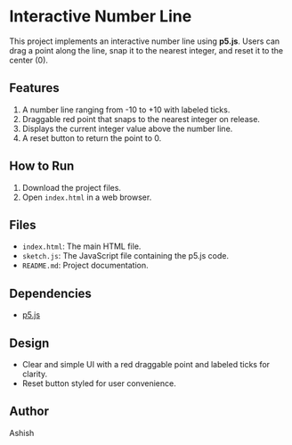 # Interactive Number Line

This project implements an interactive number line using **p5.js**. Users can drag a point along the line, snap it to the nearest integer, and reset it to the center (0).

## Features
1. A number line ranging from -10 to +10 with labeled ticks.
2. Draggable red point that snaps to the nearest integer on release.
3. Displays the current integer value above the number line.
4. A reset button to return the point to 0.

## How to Run
1. Download the project files.
2. Open `index.html` in a web browser.

## Files
- `index.html`: The main HTML file.
- `sketch.js`: The JavaScript file containing the p5.js code.
- `README.md`: Project documentation.

## Dependencies
- [p5.js](https://p5js.org/)

## Design
- Clear and simple UI with a red draggable point and labeled ticks for clarity.
- Reset button styled for user convenience.

## Author
Ashish